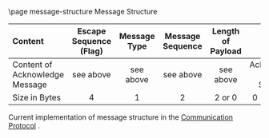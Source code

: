 \page message-structure Message Structure

| Content       | Escape Sequence (Flag) | Message Type | Message Sequence| Length of Payload | Payload | CRC | Escape Sequence (Flag)
| :------------- | :----------: | :-----------: | :-----------: | :-----------: | :-----------: | :-----------: | :-----------: |
| Content of Acknowledge Message     | see above|see above |see above |see above  | Acknowledged Message Sequence |see above  | see above
| Size in Bytes | 4 | 1 | 2 | 2 or 0 | 0 - (2^16-1) | 8 | 4

Current implementation of message structure in the
[Communication Protocol](https://github.com/DavidRisch/crossing_consoles/blob/master/src/communication/ProtocolDefinition.h)
.